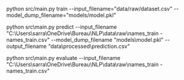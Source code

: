 python src/main.py train --input_filename="data/raw/dataset.csv"  --model_dump_filename="models/model.pkl"

python src\main.py predict  --input_filename "C:\Users\sarra\OneDrive\Bureau\NLP\data\raw\names_train - names_train.csv"  --model_dump_filename "models\model.pkl"  --output_filename "data\processed\prediction.csv"

python src\main.py evaluate  --input_filename "C:\Users\sarra\OneDrive\Bureau\NLP\data\raw\names_train - names_train.csv"